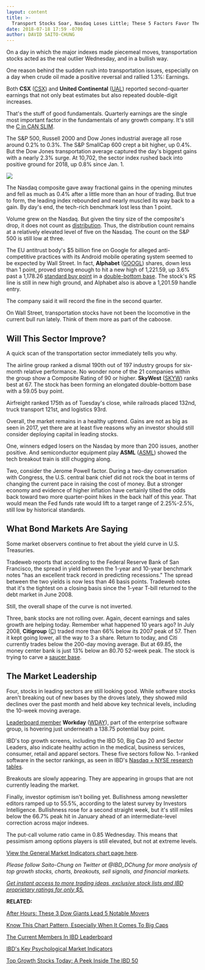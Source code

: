 ```yaml
---
layout: content
title: >-
  Transport Stocks Soar, Nasdaq Loses Little; These 5 Factors Favor The Market Bulls
date: 2018-07-18 17:59 -0700
author: DAVID SAITO-CHUNG
---
```






On a day in which the major indexes made piecemeal moves, transportation stocks acted as the real outlier Wednesday, and in a bullish way.




One reason behind the sudden rush into transportation issues, especially on a day when crude oil made a positive reversal and rallied 1.3%: Earnings.


Both **CSX** ([CSX](https://research.investors.com/quote.aspx?symbol=CSX)) and **United Continental** ([UAL](https://research.investors.com/quote.aspx?symbol=UAL)) reported second-quarter earnings that not only beat estimates but also repeated double-digit increases.


That's the stuff of good fundamentals. Quarterly earnings are the single most important factor in the fundamentals of any growth company. It's still the [C in CAN SLIM](https://www.investors.com/ibd-university/can-slim/).


The S&P 500, Russell 2000 and Dow Jones industrial average all rose around 0.2% to 0.3%. The S&P SmallCap 600 crept a bit higher, up 0.4%. But the Dow Jones transportation average captured the day's biggest gains with a nearly 2.3% surge. At 10,702, the sector index rushed back into positive ground for 2018, up 0.8% since Jan. 1.


![](https://www.investors.com/wp-content/uploads/2018/07/MP071818-240x300.jpg)


The Nasdaq composite gave away fractional gains in the opening minutes and fell as much as 0.4% after a little more than an hour of trading. But true to form, the leading index rebounded and nearly muscled its way back to a gain. By day's end, the tech-rich benchmark lost less than 1 point.


Volume grew on the Nasdaq. But given the tiny size of the composite's drop, it does not count as [distribution](http://www.investors.com/ibd-university/market-timing/market-tops/). Thus, the distribution count remains at a relatively elevated level of five on the Nasdaq. The count on the S&P 500 is still low at three.


The EU antitrust body's $5 billion fine on Google for alleged anti-competitive practices with its Android mobile operating system seemed to be expected by Wall Street. In fact, **Alphabet** ([GOOGL](https://research.investors.com/quote.aspx?symbol=GOOGL)) shares, down less than 1 point, proved strong enough to hit a new high of 1,221.59, up 3.6% past a 1,178.26 [standard buy point](https://www.investors.com/how-to-invest/investors-corner/chart-reading-basics-how-a-buy-point-marks-a-time-of-opportunity/) in a [double-bottom base](https://www.investors.com/how-to-invest/investors-corner/what-is-double-bottom-base-biotech-stocks/). The stock's RS line is still in new high ground, and Alphabet also is above a 1,201.59 handle entry.


The company said it will record the fine in the second quarter.


On Wall Street, transportation stocks have not been the locomotive in the current bull run lately. Think of them more as part of the caboose.


Will This Sector Improve?
-------------------------


A quick scan of the transportation sector immediately tells you why.


The airline group ranked a dismal 190th out of 197 industry groups for six-month relative performance. No wonder none of the 21 companies within the group show a Composite Rating of 90 or higher. **SkyWest** ([SKYW](https://research.investors.com/quote.aspx?symbol=SKYW)) ranks best at 67. The stock has been forming an elongated double-bottom base with a 59.05 buy point.


Airfreight ranked 175th as of Tuesday's close, while railroads placed 132nd, truck transport 121st, and logistics 93rd.


Overall, the market remains in a healthy uptrend. Gains are not as big as seen in 2017, yet there are at least five reasons why an investor should still consider deploying capital in leading stocks.


One, winners edged losers on the Nasdaq by more than 200 issues, another positive. And semiconductor equipment play **ASML** ([ASML](https://research.investors.com/quote.aspx?symbol=ASML)) showed the tech breakout train is still chugging along.


Two, consider the Jerome Powell factor. During a two-day conversation with Congress, the U.S. central bank chief did not rock the boat in terms of changing the current pace in raising the cost of money. But a stronger economy and evidence of higher inflation have certainly tilted the odds back toward two more quarter-point hikes in the back half of this year. That would mean the Fed funds rate would lift to a target range of 2.25%-2.5%, still low by historical standards.


What Bond Markets Are Saying
----------------------------


Some market observers continue to fret about the yield curve in U.S. Treasuries.



Tradeweb reports that according to the Federal Reserve Bank of San Francisco, the spread in yield between the 1-year and 10-year benchmark notes "has an excellent track record in predicting recessions." The spread between the two yields is now less than 46 basis points. Tradeweb notes that it's the tightest on a closing basis since the 1-year T-bill returned to the debt market in June 2008.


Still, the overall shape of the curve is not inverted.


Three, bank stocks are not rolling over. Again, decent earnings and sales growth are helping today. Remember what happened 10 years ago? In July 2008, **Citigroup** ([C](https://research.investors.com/quote.aspx?symbol=C)) traded more than 66% below its 2007 peak of 57. Then it kept going lower, all the way to 3 a share. Return to today, and Citi currently trades below the 200-day moving average. But at 69.85, the money center bank is just 13% below an 80.70 52-week peak. The stock is trying to carve a [saucer base](https://www.investors.com/how-to-invest/investors-corner/this-bank-stocks-base-was-valid-but-formed-at-a-geological-pace/).


The Market Leadership
---------------------


Four, stocks in leading sectors are still looking good. While software stocks aren't breaking out of new bases by the droves lately, they showed mild declines over the past month and held above key technical levels, including the 10-week moving average.



[Leaderboard member](https://leaderboard.investors.com/#/leaders/leadersnearabuypoint) **Workday** ([WDAY](https://research.investors.com/quote.aspx?symbol=WDAY)), part of the enterprise software group, is hovering just underneath a 138.75 potential buy point.


IBD's top growth screens, including the IBD 50, Big Cap 20 and Sector Leaders, also indicate healthy action in the medical, business services, consumer, retail and apparel sectors. These five sectors follow No. 1-ranked software in the sector rankings, as seen in IBD's [Nasdaq + NYSE research tables](https://www.investors.com/data-tables/ibd-smart-nyse-nasdaq-tables-jul-17-2018/).


Breakouts are slowly appearing. They are appearing in groups that are not currently leading the market.


Finally, investor optimism isn't boiling yet. Bullishness among newsletter editors ramped up to 55.5%, according to the latest survey by Investors Intelligence. Bullishness rose for a second straight week, but it's still miles below the 66.7% peak hit in January ahead of an intermediate-level correction across major indexes.


The put-call volume ratio came in 0.85 Wednesday. This means that pessimism among options players is still elevated, but not at extreme levels.


[View the General Market Indicators chart page here](https://www.investors.com/wp-content/uploads/2018/07/IBD1807153300GMI.pdf).


*Please follow Saito-Chung on Twitter at @IBD\_DChung for more analysis of top growth stocks, charts, breakouts, sell signals, and financial markets.*


[*Get instant access to more trading ideas, exclusive stock lists and IBD proprietary ratings for only $5.*](https://shop.investors.com/offer/splashresponsive.aspx?id=ibddigital-profit&src=A00433A&intcode=IntContentArticle)


**RELATED:**


[After Hours: These 3 Dow Giants Lead 5 Notable Movers](https://www.investors.com/market-trend/stock-market-today/dow-futures-ibm-cisco-american-express-ebay-alcoa-earnings-move-stocks/)


[Know This Chart Pattern, Especially When It Comes To Big Caps](https://www.investors.com/how-to-invest/investors-corner/this-bank-stocks-base-was-valid-but-formed-at-a-geological-pace/)


[The Current Members In IBD Leaderboard](https://leaderboard.investors.com/#/leaders/leadersnearabuypoint)


[IBD's Key Psychological Market Indicators](https://research.investors.com/psychological-market-indicators/)


[Top Growth Stocks Today: A Peek Inside The IBD 50](https://research.investors.com/stock-lists/ibd-50/)




